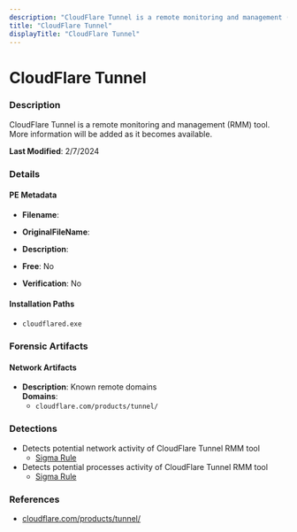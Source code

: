 ```yaml
---
description: "CloudFlare Tunnel is a remote monitoring and management (RMM) tool. More information will be added as it becomes available."
title: "CloudFlare Tunnel"
displayTitle: "CloudFlare Tunnel"
---
```




# CloudFlare Tunnel


### Description

CloudFlare Tunnel is a remote monitoring and management (RMM) tool. More information will be added as it becomes available.



**Last Modified**: 2/7/2024

### Details


#### PE Metadata
- **Filename**: 
- **OriginalFileName**: 
- **Description**: 


- **Free**: No

- **Verification**: No




#### Installation Paths
- `cloudflared.exe`

### Forensic Artifacts




#### Network Artifacts
- **Description**: Known remote domains
<br/>**Domains**:
    - `cloudflare.com/products/tunnel/`


### Detections
- Detects potential network activity of CloudFlare Tunnel RMM tool
  - [Sigma Rule](https://github.com/magicsword-io/LOLRMM/blob/main/detections/sigma/cloudflare_tunnel_network_sigma.yml)
- Detects potential processes activity of CloudFlare Tunnel RMM tool
  - [Sigma Rule](https://github.com/magicsword-io/LOLRMM/blob/main/detections/sigma/cloudflare_tunnel_processes_sigma.yml)

### References
- [cloudflare.com/products/tunnel/](cloudflare.com/products/tunnel/)


